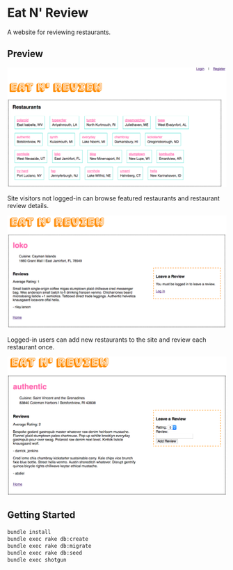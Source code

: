# Eat N' Review

A website for reviewing restaurants.

## Preview

![Screenshot of home page](/readme-images/home.png "Screenshot: Home page")

Site visitors not logged-in can browse featured restaurants and restaurant review details.

![Screenshot of restaurant details](/readme-images/restaurant.png "Screenshot: Restaurant details")

Logged-in users can add new restaurants to the site and review each restaurant once.

![Screenshot of adding a review](/readme-images/add-review.png "Screenshot: Add review")

## Getting Started

```
bundle install
bundle exec rake db:create
bundle exec rake db:migrate
bundle exec rake db:seed
bundle exec shotgun
```